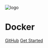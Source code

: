 ![logo](https://docsify.js.org/_media/icon.svg)

# Docker

[GitHub](https://github.com/llcoolrayray/docker.git)
[Get Started](basic/container.md)